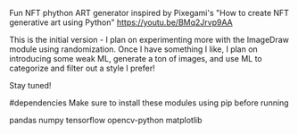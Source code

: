 Fun NFT phython ART generator inspired by Pixegami's 
"How to create NFT generative art using Python"
  https://youtu.be/BMq2Jrvp9AA

This is the initial version - I plan on experimenting more with the ImageDraw module using randomization. Once I have something I like, I plan on introducing some weak ML, generate a ton of images, and use ML to categorize and filter out a style I prefer! 

Stay tuned!

#dependencies
Make sure to install these modules using pip before running

pandas
numpy
tensorflow
opencv-python
matplotlib


